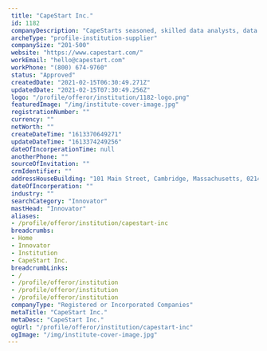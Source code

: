 ```yaml
--- 
 title: "CapeStart Inc." 
 id: 1182 
 companyDescription: "CapeStarts seasoned, skilled data analysts, data scientists, and software developers provide complex data annotation, machine learning and AI model development, and software development services for web and mobile apps to enterprises in health care, finance, and other industries. Headquartered in Cambridge, MA, CapeStarts dedicated, integrated team of subject matter and technical experts are located in Nagercoil in the Cape of India, serving 100-plus clients in more than 35 various industries." 
 archeType: "profile-institution-supplier" 
 companySize: "201-500"  
 website: "https://www.capestart.com/" 
 workEmail: "hello@capestart.com" 
 workPhone: "(800) 674-9760" 
 status: "Approved" 
 createdDate: "2021-02-15T06:30:49.271Z" 
 updatedDate: "2021-02-15T07:30:49.256Z" 
 logo: "/profile/offeror/institution/1182-logo.png" 
 featuredImage: "/img/institute-cover-image.jpg" 
 registrationNumber: "" 
 currency: "" 
 netWorth: ""  
 createDateTime: "1613370649271"  
 updateDateTime: "1613374249256"  
 dateOfIncorperationTime: null 
 anotherPhone: "" 
 sourceOfInvitation: "" 
 crmIdentifier: "" 
 addressHouseBuilding: "101 Main Street, Cambridge, Massachusetts, 02142, undefined" 
 dateOfIncorperation: "" 
 industry: "" 
 searchCategory: "Innovator" 
 mastHead: "Innovator" 
 aliases: 
 - /profile/offeror/institution/capestart-inc  
 breadcrumbs: 
 - Home
 - Innovator
 - Institution
 - CapeStart Inc.  
 breadcrumbLinks: 
 - /
 - /profile/offeror/institution
 - /profile/offeror/institution
 - /profile/offeror/institution  
 companyType: "Registered or Incorporated Companies" 
 metaTitle: "CapeStart Inc." 
 metaDesc: "CapeStart Inc." 
 ogUrl: "/profile/offeror/institution/capestart-inc" 
 ogImage: "/img/institute-cover-image.jpg"
---
```

